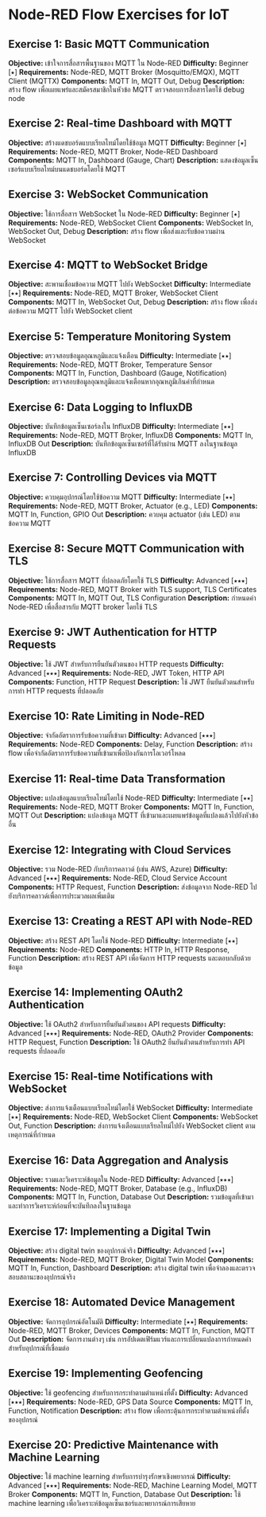 # Node-RED Flow Exercises for IoT

## Exercise 1: Basic MQTT Communication
**Objective:** เข้าใจการสื่อสารพื้นฐานของ MQTT ใน Node-RED
**Difficulty:** Beginner [⭑]
**Requirements:** Node-RED, MQTT Broker (Mosquitto/EMQX), MQTT Client (MQTTX)
**Components:** MQTT In, MQTT Out, Debug
**Description:** สร้าง flow เพื่อเผยแพร่และสมัครสมาชิกในหัวข้อ MQTT ตรวจสอบการสื่อสารโดยใช้ debug node

## Exercise 2: Real-time Dashboard with MQTT
**Objective:** สร้างแดชบอร์ดแบบเรียลไทม์โดยใช้ข้อมูล MQTT
**Difficulty:** Beginner [⭑]
**Requirements:** Node-RED, MQTT Broker, Node-RED Dashboard
**Components:** MQTT In, Dashboard (Gauge, Chart)
**Description:** แสดงข้อมูลเซ็นเซอร์แบบเรียลไทม์บนแดชบอร์ดโดยใช้ MQTT

## Exercise 3: WebSocket Communication
**Objective:** ใช้การสื่อสาร WebSocket ใน Node-RED
**Difficulty:** Beginner [⭑]
**Requirements:** Node-RED, WebSocket Client
**Components:** WebSocket In, WebSocket Out, Debug
**Description:** สร้าง flow เพื่อส่งและรับข้อความผ่าน WebSocket

## Exercise 4: MQTT to WebSocket Bridge
**Objective:** สะพานเชื่อมข้อความ MQTT ไปยัง WebSocket
**Difficulty:** Intermediate [⭑⭑]
**Requirements:** Node-RED, MQTT Broker, WebSocket Client
**Components:** MQTT In, WebSocket Out, Debug
**Description:** สร้าง flow เพื่อส่งต่อข้อความ MQTT ไปยัง WebSocket client

## Exercise 5: Temperature Monitoring System
**Objective:** ตรวจสอบข้อมูลอุณหภูมิและแจ้งเตือน
**Difficulty:** Intermediate [⭑⭑]
**Requirements:** Node-RED, MQTT Broker, Temperature Sensor
**Components:** MQTT In, Function, Dashboard (Gauge, Notification)
**Description:** ตรวจสอบข้อมูลอุณหภูมิและแจ้งเตือนหากอุณหภูมิเกินค่าที่กำหนด

## Exercise 6: Data Logging to InfluxDB
**Objective:** บันทึกข้อมูลเซ็นเซอร์ลงใน InfluxDB
**Difficulty:** Intermediate [⭑⭑]
**Requirements:** Node-RED, MQTT Broker, InfluxDB
**Components:** MQTT In, InfluxDB Out
**Description:** บันทึกข้อมูลเซ็นเซอร์ที่ได้รับผ่าน MQTT ลงในฐานข้อมูล InfluxDB

## Exercise 7: Controlling Devices via MQTT
**Objective:** ควบคุมอุปกรณ์โดยใช้ข้อความ MQTT
**Difficulty:** Intermediate [⭑⭑]
**Requirements:** Node-RED, MQTT Broker, Actuator (e.g., LED)
**Components:** MQTT In, Function, GPIO Out
**Description:** ควบคุม actuator (เช่น LED) ตามข้อความ MQTT

## Exercise 8: Secure MQTT Communication with TLS
**Objective:** ใช้การสื่อสาร MQTT ที่ปลอดภัยโดยใช้ TLS
**Difficulty:** Advanced [⭑⭑⭑]
**Requirements:** Node-RED, MQTT Broker with TLS support, TLS Certificates
**Components:** MQTT In, MQTT Out, TLS Configuration
**Description:** กำหนดค่า Node-RED เพื่อสื่อสารกับ MQTT broker โดยใช้ TLS

## Exercise 9: JWT Authentication for HTTP Requests
**Objective:** ใช้ JWT สำหรับการยืนยันตัวตนของ HTTP requests
**Difficulty:** Advanced [⭑⭑⭑]
**Requirements:** Node-RED, JWT Token, HTTP API
**Components:** Function, HTTP Request
**Description:** ใช้ JWT ยืนยันตัวตนสำหรับการทำ HTTP requests ที่ปลอดภัย

## Exercise 10: Rate Limiting in Node-RED
**Objective:** จำกัดอัตราการรับข้อความที่เข้ามา
**Difficulty:** Advanced [⭑⭑⭑]
**Requirements:** Node-RED
**Components:** Delay, Function
**Description:** สร้าง flow เพื่อจำกัดอัตราการรับข้อความที่เข้ามาเพื่อป้องกันการโอเวอร์โหลด

## Exercise 11: Real-time Data Transformation
**Objective:** แปลงข้อมูลแบบเรียลไทม์โดยใช้ Node-RED
**Difficulty:** Intermediate [⭑⭑]
**Requirements:** Node-RED, MQTT Broker
**Components:** MQTT In, Function, MQTT Out
**Description:** แปลงข้อมูล MQTT ที่เข้ามาและเผยแพร่ข้อมูลที่แปลงแล้วไปยังหัวข้ออื่น

## Exercise 12: Integrating with Cloud Services
**Objective:** รวม Node-RED กับบริการคลาวด์ (เช่น AWS, Azure)
**Difficulty:** Advanced [⭑⭑⭑]
**Requirements:** Node-RED, Cloud Service Account
**Components:** HTTP Request, Function
**Description:** ส่งข้อมูลจาก Node-RED ไปยังบริการคลาวด์เพื่อการประมวลผลเพิ่มเติม

## Exercise 13: Creating a REST API with Node-RED
**Objective:** สร้าง REST API โดยใช้ Node-RED
**Difficulty:** Intermediate [⭑⭑]
**Requirements:** Node-RED
**Components:** HTTP In, HTTP Response, Function
**Description:** สร้าง REST API เพื่อจัดการ HTTP requests และตอบกลับด้วยข้อมูล

## Exercise 14: Implementing OAuth2 Authentication
**Objective:** ใช้ OAuth2 สำหรับการยืนยันตัวตนของ API requests
**Difficulty:** Advanced [⭑⭑⭑]
**Requirements:** Node-RED, OAuth2 Provider
**Components:** HTTP Request, Function
**Description:** ใช้ OAuth2 ยืนยันตัวตนสำหรับการทำ API requests ที่ปลอดภัย

## Exercise 15: Real-time Notifications with WebSocket
**Objective:** ส่งการแจ้งเตือนแบบเรียลไทม์โดยใช้ WebSocket
**Difficulty:** Intermediate [⭑⭑]
**Requirements:** Node-RED, WebSocket Client
**Components:** WebSocket Out, Function
**Description:** ส่งการแจ้งเตือนแบบเรียลไทม์ไปยัง WebSocket client ตามเหตุการณ์ที่กำหนด

## Exercise 16: Data Aggregation and Analysis
**Objective:** รวมและวิเคราะห์ข้อมูลใน Node-RED
**Difficulty:** Advanced [⭑⭑⭑]
**Requirements:** Node-RED, MQTT Broker, Database (e.g., InfluxDB)
**Components:** MQTT In, Function, Database Out
**Description:** รวมข้อมูลที่เข้ามาและทำการวิเคราะห์ก่อนที่จะบันทึกลงในฐานข้อมูล

## Exercise 17: Implementing a Digital Twin
**Objective:** สร้าง digital twin ของอุปกรณ์จริง
**Difficulty:** Advanced [⭑⭑⭑]
**Requirements:** Node-RED, MQTT Broker, Digital Twin Model
**Components:** MQTT In, Function, Dashboard
**Description:** สร้าง digital twin เพื่อจำลองและตรวจสอบสถานะของอุปกรณ์จริง

## Exercise 18: Automated Device Management
**Objective:** จัดการอุปกรณ์อัตโนมัติ
**Difficulty:** Intermediate [⭑⭑]
**Requirements:** Node-RED, MQTT Broker, Devices
**Components:** MQTT In, Function, MQTT Out
**Description:** จัดการงานต่างๆ เช่น การอัปเดตเฟิร์มแวร์และการเปลี่ยนแปลงการกำหนดค่าสำหรับอุปกรณ์ที่เชื่อมต่อ

## Exercise 19: Implementing Geofencing
**Objective:** ใช้ geofencing สำหรับการกระทำตามตำแหน่งที่ตั้ง
**Difficulty:** Advanced [⭑⭑⭑]
**Requirements:** Node-RED, GPS Data Source
**Components:** MQTT In, Function, Notification
**Description:** สร้าง flow เพื่อกระตุ้นการกระทำตามตำแหน่งที่ตั้งของอุปกรณ์

## Exercise 20: Predictive Maintenance with Machine Learning
**Objective:** ใช้ machine learning สำหรับการบำรุงรักษาเชิงพยากรณ์
**Difficulty:** Advanced [⭑⭑⭑]
**Requirements:** Node-RED, Machine Learning Model, MQTT Broker
**Components:** MQTT In, Function, Database Out
**Description:** ใช้ machine learning เพื่อวิเคราะห์ข้อมูลเซ็นเซอร์และพยากรณ์การเสียหาย
